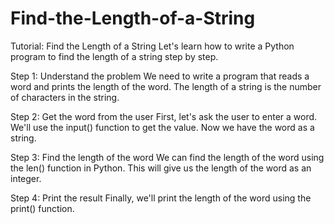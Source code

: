 # Find-the-Length-of-a-String
Tutorial: Find the Length of a String
Let's learn how to write a Python program to find the length of a string step by step.

Step 1: Understand the problem
We need to write a program that reads a word and prints the length of the word. The length of a string is the number of characters in the string.

Step 2: Get the word from the user
First, let's ask the user to enter a word. We'll use the input() function to get the value.
Now we have the word as a string.

Step 3: Find the length of the word
We can find the length of the word using the len() function in Python.
This will give us the length of the word as an integer.

Step 4: Print the result
Finally, we'll print the length of the word using the print() function.
